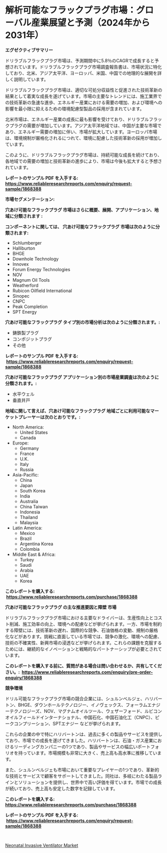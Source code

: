<p><h1>解析可能なフラックプラグ市場：グローバル産業展望と予測（2024年から2031年）</h1></p><p><strong>エグゼクティブサマリー</strong></p>
<p><p>ドリラブルフラックプラグ市場は、予測期間中に5.8％のCAGRで成長すると予想されています。ドリラブルフラックプラグ市場調査報告書は、市場状況に特化しており、北米、アジア太平洋、ヨーロッパ、米国、中国での地理的な展開を詳しく説明しています。</p><p>ドリラブルフラックプラグ市場は、適切な可処分収益性と促進された技術革新の結果として着実な成長を遂げています。市場の主要なトレンドには、施工業界での技術革新の急速な進歩、エネルギー産業における需要の増加、および環境への影響を最小限に抑えるための環境配慮型製品の採用が含まれています。</p><p>北米市場は、エネルギー産業の成長に最も影響を受けており、ドリラブルフラックプラグの需要が増加しています。アジア太平洋地域では、中国が主要な市場であり、エネルギー需要の増加に伴い、市場が拡大しています。ヨーロッパ市場は、環境規制が厳格化されるにつれて、環境に配慮した技術革新の採用が増加しています。</p><p>このように、ドリラブルフラックプラグ市場は、持続可能な成長を続けており、各地域での需要の増加と技術革新の進歩により、市場は今後も拡大すると予想されています。</p></p>
<p><strong>レポートのサンプル PDF を入手する: <a href="https://www.reliableresearchreports.com/enquiry/request-sample/1868388">https://www.reliableresearchreports.com/enquiry/request-sample/1868388</a></strong></p>
<p><strong>市場セグメンテーション:</strong></p>
<p><strong> 穴あけ可能なフラックプラグ 市場はさらに概要、展開、アプリケーション、地域に分類されます :</strong></p>
<p><strong>コンポーネントに関しては、 穴あけ可能なフラックプラグ 市場は次のように分類されます: &nbsp;</strong></p>
<p><ul><li>Schlumberger</li><li>Halliburton</li><li>BHGE</li><li>Downhole Technology</li><li>Innovex</li><li>Forum Energy Technologies</li><li>NOV</li><li>Magnum Oil Tools</li><li>Weatherford</li><li>Rubicon Oilfield International</li><li>Sinopec</li><li>CNPC</li><li>Peak Completion</li><li>SPT Energy</li></ul></p>
<p><strong> 穴あけ可能なフラックプラグ タイプ別の市場分析は次のように分類されます。:</strong></p>
<p><ul><li>鋳鉄製プラグ</li><li>コンポジットプラグ</li><li>その他</li></ul></p>
<p><strong>レポートのサンプル PDF を入手する: &nbsp;<a href="https://www.reliableresearchreports.com/enquiry/request-sample/1868388">https://www.reliableresearchreports.com/enquiry/request-sample/1868388</a></strong></p>
<p><strong> 穴あけ可能なフラックプラグ アプリケーション別の市場産業調査は次のように分類されます。:</strong></p>
<p><ul><li>水平ウェル</li><li>垂直井戸</li></ul></p>
<p><strong>地域に関して言えば、穴あけ可能なフラックプラグ 地域ごとに利用可能なマーケットプレーヤーは次のとおりです。:</strong></p>
<p><ul>
    <li>
        North America:
        <ul>
            <li>United States</li>
            <li>Canada</li>
        </ul>
    </li>
    <li>
        Europe:
        <ul>
            <li>Germany</li>
            <li>France</li>
            <li>U.K.</li>
            <li>Italy</li>
            <li>Russia</li>
        </ul>
    </li>
    <li>
        Asia-Pacific:
        <ul>
            <li>China</li>
            <li>Japan</li>
            <li>South Korea</li>
            <li>India</li>
            <li>Australia</li>
            <li>China Taiwan</li>
            <li>Indonesia</li>
            <li>Thailand</li>
            <li>Malaysia</li>
        </ul>
    </li>
    <li>
        Latin America:
        <ul>
            <li>Mexico</li>
            <li>Brazil</li>
            <li>Argentina Korea</li>
            <li>Colombia</li>
        </ul>
    </li>
    <li>
        Middle East & Africa:
        <ul>
            <li>Turkey</li>
            <li>Saudi</li>
            <li>Arabia</li>
            <li>UAE</li>
            <li>Korea</li>
        </ul>
    </li>
    </ul></p>
<p><strong>このレポートを購入する: &nbsp;<a href="https://www.reliableresearchreports.com/purchase/1868388">https://www.reliableresearchreports.com/purchase/1868388</a></strong></p>
<p><strong>穴あけ可能なフラックプラグ の主な推進要因と障壁 市場</strong></p>
<p><p>ドリラブルフラックプラグ市場における主要なドライバーは、生産性向上とコスト削減、施工効率の向上、環境への配慮などが挙げられます。一方、市場を制約する障壁には、技術革新の遅れ、国際的な競争、石油価格の変動、規制の厳格化などがあります。挑戦に直面している市場では、競争の激化、環境への配慮、技術の不確実性、新興市場の浸透などが挙げられます。これらの課題を克服するためには、継続的なイノベーションと戦略的なパートナーシップが必要とされています。</p></p>
<p><strong>このレポートを購入する前に、質問がある場合は問い合わせるか、共有してください。:&nbsp; <a href="https://www.reliableresearchreports.com/enquiry/pre-order-enquiry/1868388">https://www.reliableresearchreports.com/enquiry/pre-order-enquiry/1868388</a></strong></p>
<p><strong>競争環境</strong></p>
<p><p>ドリル可能なフラックプラグ市場の競合企業には、シュルンベルジェ、ハリバートン、BHGE、ダウンホールテクノロジー、イノヴェックス、フォーラムエナジーテクノロジーズ、NOV、マグナムオイルツール、ウェザーフォード、ルビコンオイルフィールドインターナショナル、中国石化、中国石油化工（CNPC）、ピークコンプリーション、SPTエナジー などが挙げられます。</p><p>これらの企業の中で特にハリバートンは、過去に多くの製品やサービスを提供しており、市場での成長を遂げてきました。ハリバートンは、石油・ガス産業におけるリーディングカンパニーの1つであり、製品やサービスの幅広いポートフォリオを持っています。市場規模も非常に大きく、売上高も高水準に推移しています。</p><p>また、シュルンベルジェも市場において重要なプレイヤーの1つであり、革新的な技術とサービスで顧客をサポートしてきました。同社は、多岐にわたる製品ラインとソリューションを提供し、世界中で高い評価を得ています。市場での成長が続いており、売上高も安定した数字を記録しています。</p></p>
<p><strong>このレポートを購入する: &nbsp; <a href="https://www.reliableresearchreports.com/purchase/1868388">https://www.reliableresearchreports.com/purchase/1868388</a></strong></p>
<p><strong>レポートのサンプル PDF を入手する: &nbsp;<a href="https://www.reliableresearchreports.com/enquiry/request-sample/1868388">https://www.reliableresearchreports.com/enquiry/request-sample/1868388</a></strong><strong></strong></p>
<p>&nbsp;</p>
<p><p><a href="https://simplistic-meeting-7ee.notion.site/Neonatal-Invasive-Ventilator-Market-Size-Furnishes-Valuable-Information-Encompassing-Market-Share-M-f762d0db2cbb4a96bea3360107a0b4a3">Neonatal Invasive Ventilator Market</a></p></p>